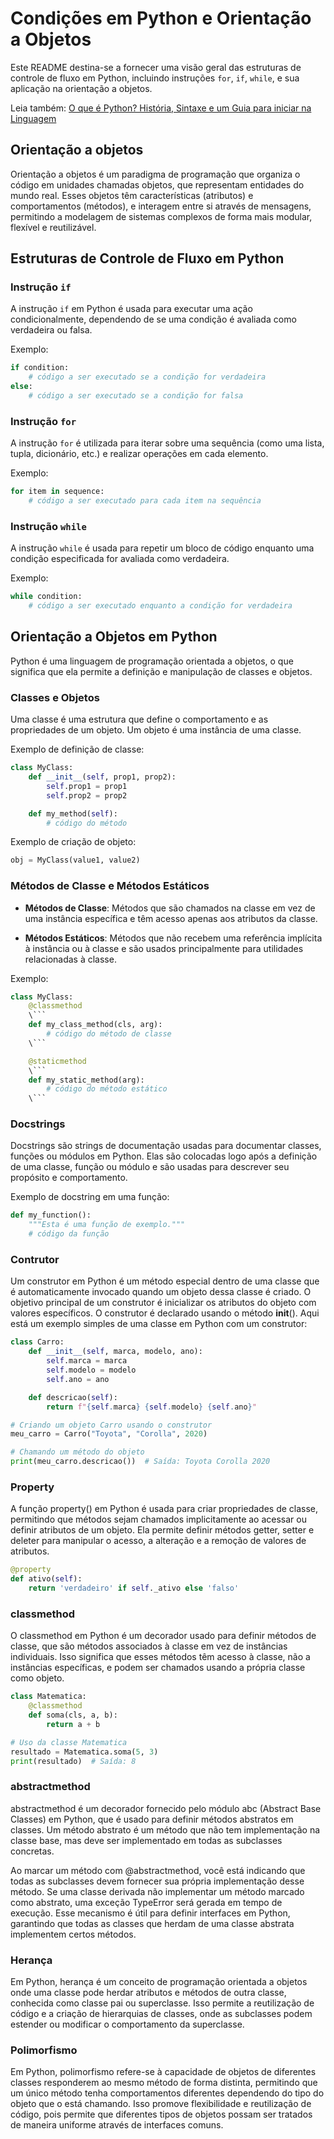 # Condições em Python e Orientação a Objetos

Este README destina-se a fornecer uma visão geral das estruturas de controle de fluxo em Python, incluindo instruções `for`, `if`, `while`, e sua aplicação na orientação a objetos.

Leia também: [O que é Python? História, Sintaxe e um Guia para iniciar na Linguagem](https://www.alura.com.br/artigos/python)

## Orientação a objetos

Orientação a objetos é um paradigma de programação que organiza o código em unidades chamadas objetos, que representam entidades do mundo real. Esses objetos têm características (atributos) e comportamentos (métodos), e interagem entre si através de mensagens, permitindo a modelagem de sistemas complexos de forma mais modular, flexível e reutilizável.

## Estruturas de Controle de Fluxo em Python

### Instrução `if`

A instrução `if` em Python é usada para executar uma ação condicionalmente, dependendo de se uma condição é avaliada como verdadeira ou falsa.

Exemplo:

```python
if condition:
    # código a ser executado se a condição for verdadeira
else:
    # código a ser executado se a condição for falsa
```

### Instrução `for`

A instrução `for` é utilizada para iterar sobre uma sequência (como uma lista, tupla, dicionário, etc.) e realizar operações em cada elemento.

Exemplo:

```python
for item in sequence:
    # código a ser executado para cada item na sequência
```

### Instrução `while`

A instrução `while` é usada para repetir um bloco de código enquanto uma condição especificada for avaliada como verdadeira.

Exemplo:

```python
while condition:
    # código a ser executado enquanto a condição for verdadeira
```

## Orientação a Objetos em Python

Python é uma linguagem de programação orientada a objetos, o que significa que ela permite a definição e manipulação de classes e objetos.

### Classes e Objetos

Uma classe é uma estrutura que define o comportamento e as propriedades de um objeto. Um objeto é uma instância de uma classe.

Exemplo de definição de classe:

```python
class MyClass:
    def __init__(self, prop1, prop2):
        self.prop1 = prop1
        self.prop2 = prop2

    def my_method(self):
        # código do método
```

Exemplo de criação de objeto:

```python
obj = MyClass(value1, value2)
```

### Métodos de Classe e Métodos Estáticos

- **Métodos de Classe**: Métodos que são chamados na classe em vez de uma instância específica e têm acesso apenas aos atributos da classe.

- **Métodos Estáticos**: Métodos que não recebem uma referência implícita à instância ou à classe e são usados principalmente para utilidades relacionadas à classe.

Exemplo:

```python
class MyClass:
    @classmethod
    \```
    def my_class_method(cls, arg):
        # código do método de classe
    \```

    @staticmethod
    \```
    def my_static_method(arg):
        # código do método estático
    \```
```

### Docstrings

Docstrings são strings de documentação usadas para documentar classes, funções ou módulos em Python. Elas são colocadas logo após a definição de uma classe, função ou módulo e são usadas para descrever seu propósito e comportamento.

Exemplo de docstring em uma função:

```python
def my_function():
    """Esta é uma função de exemplo."""
    # código da função
```

### Contrutor

Um construtor em Python é um método especial dentro de uma classe que é automaticamente invocado quando um objeto dessa classe é criado. O objetivo principal de um construtor é inicializar os atributos do objeto com valores específicos. O construtor é declarado usando o método __init__(). Aqui está um exemplo simples de uma classe em Python com um construtor:

```python
class Carro:
    def __init__(self, marca, modelo, ano):
        self.marca = marca
        self.modelo = modelo
        self.ano = ano

    def descricao(self):
        return f"{self.marca} {self.modelo} {self.ano}"

# Criando um objeto Carro usando o construtor
meu_carro = Carro("Toyota", "Corolla", 2020)

# Chamando um método do objeto
print(meu_carro.descricao())  # Saída: Toyota Corolla 2020
```

### Property

A função property() em Python é usada para criar propriedades de classe, permitindo que métodos sejam chamados implicitamente ao acessar ou definir atributos de um objeto. Ela permite definir métodos getter, setter e deleter para manipular o acesso, a alteração e a remoção de valores de atributos.

```python
@property
def ativo(self):
    return 'verdadeiro' if self._ativo else 'falso'
```

### classmethod

O classmethod em Python é um decorador usado para definir métodos de classe, que são métodos associados à classe em vez de instâncias individuais. Isso significa que esses métodos têm acesso à classe, não a instâncias específicas, e podem ser chamados usando a própria classe como objeto.

```python
class Matematica:
    @classmethod
    def soma(cls, a, b):
        return a + b

# Uso da classe Matematica
resultado = Matematica.soma(5, 3)
print(resultado)  # Saída: 8
```

### abstractmethod

abstractmethod é um decorador fornecido pelo módulo abc (Abstract Base Classes) em Python, que é usado para definir métodos abstratos em classes. Um método abstrato é um método que não tem implementação na classe base, mas deve ser implementado em todas as subclasses concretas.

Ao marcar um método com @abstractmethod, você está indicando que todas as subclasses devem fornecer sua própria implementação desse método. Se uma classe derivada não implementar um método marcado como abstrato, uma exceção TypeError será gerada em tempo de execução. Esse mecanismo é útil para definir interfaces em Python, garantindo que todas as classes que herdam de uma classe abstrata implementem certos métodos.

### Herança

Em Python, herança é um conceito de programação orientada a objetos onde uma classe pode herdar atributos e métodos de outra classe, conhecida como classe pai ou superclasse. Isso permite a reutilização de código e a criação de hierarquias de classes, onde as subclasses podem estender ou modificar o comportamento da superclasse.

### Polimorfismo

Em Python, polimorfismo refere-se à capacidade de objetos de diferentes classes responderem ao mesmo método de forma distinta, permitindo que um único método tenha comportamentos diferentes dependendo do tipo do objeto que o está chamando. Isso promove flexibilidade e reutilização de código, pois permite que diferentes tipos de objetos possam ser tratados de maneira uniforme através de interfaces comuns.
